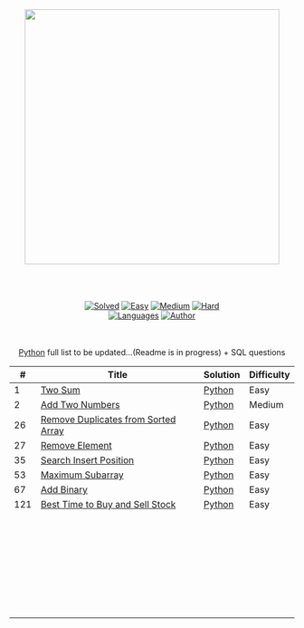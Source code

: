 <div align="center"> 
<a href= "https://leetcode.com/yashitanamdeo/"><img src="https://user-images.githubusercontent.com/49322948/150185385-9e463109-24ef-4c01-9ebf-7b7d57d8cf18.png" width="450" height="auto/"/><br><br><br><br>


[![Solved](https://img.shields.io/badge/Solved-188/2252-337ab7.svg?style=flat)](https://github.com/yashitanamdeo/leetcode)
[![Easy](https://img.shields.io/badge/Easy-80-5cb85c.svg?style=flat)](https://github.com/yashitanamdeo/leetcode/tree/main/Easy)
[![Medium](https://img.shields.io/badge/Medium-56-f0ad4e.svg?style=flat)](https://github.com/yashitanamdeo/leetcode/tree/main/Medium)
[![Hard](https://img.shields.io/badge/Hard-12-d9534f.svg?style=flat)](https://github.com/yashitanamdeo/leetcode/tree/main/Hard)
</br>
[![Languages](https://img.shields.io/badge/Languages-Python-red.svg?style=flat)](https://github.com/yashitanamdeo/leetcode)
[![Author](https://img.shields.io/badge/Author-Yashita%20Namdeo-blue.svg?style=flat)](https://leetcode.com/yashitanamdeo/)

<br><br>
[Python](https://github.com/yashitanamdeo/leetcode) full list to be updated...(Readme is in progress) + SQL questions

| #   | Title                                                                                                     | Solution                                                                                                                 | Difficulty |
| --- | --------------------------------------------------------------------------------------------------------- | ------------------------------------------------------------------------------------------------------------------------ | ---------- |
| 1   | [Two Sum](https://leetcode.com/problems/two-sum/)                                                         | [Python](https://github.com/yashitanamdeo/leetcode/blob/main/Easy/1.%20Two%20Sum.py)                                     | Easy       |
| 2   | [Add Two Numbers](https://leetcode.com/problems/add-two-numbers)                                          | [Python]()                                                                                                               | Medium     |
| 26  | [Remove Duplicates from Sorted Array](https://leetcode.com/problems/remove-duplicates-from-sorted-array/) | [Python](https://github.com/yashitanamdeo/leetcode/blob/main/Easy/26.%20Remove%20Duplicates%20from%20Sorted%20Array.py)  | Easy       |
| 27  | [Remove Element](https://leetcode.com/problems/remove-element/)                                           | [Python](https://github.com/yashitanamdeo/leetcode/blob/main/Easy/27.%20Remove%20Element.py)                             | Easy       |
| 35  | [Search Insert Position](https://leetcode.com/problems/search-insert-position/)                           | [Python](https://github.com/yashitanamdeo/leetcode/blob/main/Easy/35.%20Search%20Insert%20Position.py)                   | Easy       |
| 53  | [Maximum Subarray](https://leetcode.com/problems/maximum-subarray/)                                       | [Python](https://github.com/yashitanamdeo/leetcode/blob/main/Easy/53.%20Maximum%20Subarray.py)                           | Easy       |
| 67  | [Add Binary](https://leetcode.com/problems/add-binary/)                                                   | [Python](https://github.com/yashitanamdeo/leetcode/blob/main/Easy/67.%20Add%20Binary.py)                                 | Easy       |
| 121 | [Best Time to Buy and Sell Stock](https://leetcode.com/problems/best-time-to-buy-and-sell-stock/)         | [Python](https://github.com/yashitanamdeo/leetcode/blob/main/Easy/121.%20Best%20Time%20to%20Buy%20and%20Sell%20Stock.py) | Easy       |
|     | []()                                                                                                      | []()                                                                                                                     |            |
|     | []()                                                                                                      | []()                                                                                                                     |            |
|     | []()                                                                                                      | []()                                                                                                                     |            |
|     | []()                                                                                                      | []()                                                                                                                     |            |
|     | []()                                                                                                      | []()                                                                                                                     |            |
|     | []()                                                                                                      | []()                                                                                                                     |            |
|     | []()                                                                                                      | []()                                                                                                                     |            |
|     | []()                                                                                                      | []()                                                                                                                     |            |
|     | []()                                                                                                      | []()                                                                                                                     |            |
|     | []()                                                                                                      | []()                                                                                                                     |            |
|     | []()                                                                                                      | []()                                                                                                                     |            |
|     | []()                                                                                                      | []()                                                                                                                     |            |
|     | []()                                                                                                      | []()                                                                                                                     |            |
|     | []()                                                                                                      | []()                                                                                                                     |            |
|     | []()                                                                                                      | []()                                                                                                                     |            |
|     | []()                                                                                                      | []()                                                                                                                     |            |
|     | []()                                                                                                      | []()                                                                                                                     |            |
|     | []()                                                                                                      | []()                                                                                                                     |            |
|     | []()                                                                                                      | []()                                                                                                                     |            |
|     | []()                                                                                                      | []()                                                                                                                     |            |
|     | []()                                                                                                      | []()                                                                                                                     |            |
|     | []()                                                                                                      | []()                                                                                                                     |            |
|     | []()                                                                                                      | []()                                                                                                                     |            |
|     | []()                                                                                                      | []()                                                                                                                     |            |
|     | []()                                                                                                      | []()                                                                                                                     |            |
|     | []()                                                                                                      | []()                                                                                                                     |            |
|     | []()                                                                                                      | []()                                                                                                                     |            |
|     | []()                                                                                                      | []()                                                                                                                     |            |
|     | []()                                                                                                      | []()                                                                                                                     |            |
|     | []()                                                                                                      | []()                                                                                                                     |            |
|     | []()                                                                                                      | []()                                                                                                                     |            |

  </div>

